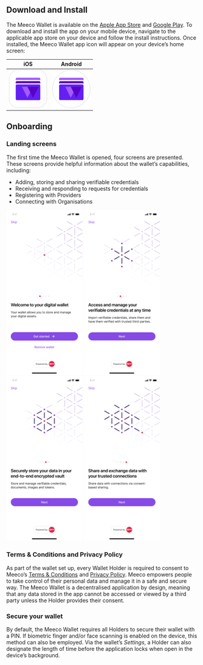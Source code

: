 ## Download and Install

The Meeco Wallet is available on the [Apple App Store](https://apps.apple.com/au/app/meeco-wallet/id1570355469) and [Google Play](https://play.google.com/store/apps/details?id=me.meeco.wallet&hl=en_AU&gl=US). To download and install the app on your mobile device, navigate to the applicable app store on your device and follow the install instructions. Once installed, the Meeco Wallet app icon will appear on your device’s home screen:

| iOS  | Android |
| ------------- | ------------- |
| <img src="/.gitbook/assets/Wallet_icon_iOS.png" alt="Wallet_icon_iOS" width="100"/>  | <img src="/.gitbook/assets/Wallet_icon_android.png" alt="Wallet_icon_android" width="100"/>  |

## Onboarding

### Landing screens

The first time the Meeco Wallet is opened, four screens are presented. These screens provide helpful information about the wallet’s capabilities, including:
- Adding, storing and sharing verifiable credentials
- Receiving and responding to requests for credentials
- Registering with Providers
- Connecting with Organisations

<img src="/.gitbook/assets/wallet_onboarding_screen_01.png" alt="wallet_onboarding_screen_01" width="200"/>    <img src="/.gitbook/assets/wallet_onboarding_screen_02.png" alt="wallet_onboarding_screen_02" width="200"/>    <img src="/.gitbook/assets/wallet_onboarding_screen_03.png" alt="wallet_onboarding_screen_03" width="200"/>    <img src="/.gitbook/assets/wallet_onboarding_screen_04.png" alt="wallet_onboarding_screen_04" width="200"/>

### Terms & Conditions and Privacy Policy

As part of the wallet set up, every Wallet Holder is required to consent to Meeco’s [Terms & Conditions](https://www.meeco.me/terms) and [Privacy Policy](https://www.meeco.me/privacy). Meeco empowers people to take control of their personal data and manage it in a safe and secure way. The Meeco Wallet is a decentralised application by design, meaning that any data stored in the app cannot be accessed or viewed by a third party unless the Holder provides their consent.

### Secure your wallet

By default, the Meeco Wallet requires all Holders to secure their wallet with a PIN. If biometric finger and/or face scanning is enabled on the device, this method can also be employed. Via the wallet’s _Settings_, a Holder can also designate the length of time before the application locks when open in the device’s background.
